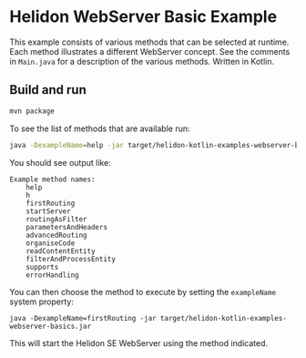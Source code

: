 
# Helidon WebServer Basic Example

This example consists of various methods that can be selected
at runtime. Each method illustrates a different WebServer concept.
See the comments in `Main.java` for a description of the various
methods. Written in Kotlin.

## Build and run

```bash
mvn package
```

To see the list of methods that are available run:

```bash
java -DexampleName=help -jar target/helidon-kotlin-examples-webserver-basics.jar
```

You should see output like:

```
Example method names:
    help
    h
    firstRouting
    startServer
    routingAsFilter
    parametersAndHeaders
    advancedRouting
    organiseCode
    readContentEntity
    filterAndProcessEntity
    supports
    errorHandling
```

You can then choose the method to execute by setting the `exampleName` system property:

```
java -DexampleName=firstRouting -jar target/helidon-kotlin-examples-webserver-basics.jar
```

This will start the Helidon SE WebServer using the method indicated.
